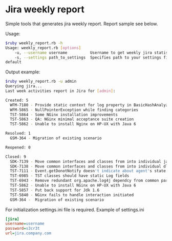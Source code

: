 Jira weekly report
===========================

Simple tools that generates jira weekly report. Report sample see below.

Usage:
```sh
$ruby weekly_report.rb -h
Usage: weekly_report.rb [options]
    -u, --username username          Username to get weekly jira statistic on
    -s, --settings path_to_settings  Specifies path to your settings file. Not mandatory. settings.ini used by
default

```

Output example:
```sh
$ruby weekly_report.rb -u admin
Querying jira...
Last week activities report in Jira for [admin]:

Created: 5
  WFM-7180 - Provide static context for log property in BasicHashAnalyzer 
  WFM-5865 - NullPointerException while finding categories
  TST-5864 - Some NGinx installation improvements
  TST-5863 - QA: NGinx minimal acceptance suite creation
  TST-5862 - Unable to install Nginx on HP-UX with Java 6

Resolved: 1
  GSM-364 - Migration of existing scenario

Reopened: 0

Closed: 9
  SDK-7139 - Move common interfaces and classes from into individual jar
  SDK-7138 - Move common interfaces and classes from into individual dll
  TST-7111 - Event.getDonotNotify doesn't indicate about agent's state
  TST-6985 - TST classes should have static Log fields
  TST-6943 - Remove redundant org.apache.log4j dependcy from common part
  TST-5862 - Unable to install NGinx on HP-UX with Java 6
  TST-5857 - Put back support for Jdk 1.6
  TST-5840 - NGinx fails to handle interaction initiated
  GSM-364 -  Migration of existing scenario
```

For initialization settings.ini file is required. Example of settings.ini
```ini
[jira]
username=username
password=s3cr3t
url=jira.company.com
```

